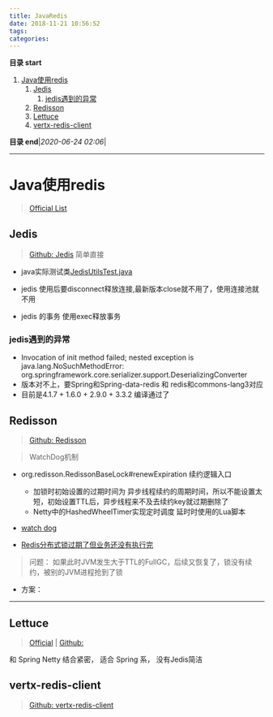```yaml
---
title: JavaRedis
date: 2018-11-21 10:56:52
tags: 
categories: 
---
```


**目录 start**

1. [Java使用redis](#java使用redis)
    1. [Jedis](#jedis)
        1. [jedis遇到的异常](#jedis遇到的异常)
    1. [Redisson](#redisson)
    1. [Lettuce](#lettuce)
    1. [vertx-redis-client](#vertx-redis-client)

**目录 end**|_2020-06-24 02:06_|
****************************************
# Java使用redis
> [Official List](https://redis.io/clients#java)

## Jedis
> [Github: Jedis](https://github.com/xetorthio/jedis) 简单直接 

- java实际测试类[JedisUtilsTest.java](https://github.com/Kuangcp/Maven_SSM/blob/master/src/test/java/redis/JedisUtilTest.java)

- jedis 使用后要disconnect释放连接,最新版本close就不用了，使用连接池就不用
- jedis 的事务 使用exec释放事务

### jedis遇到的异常
- Invocation of init method failed; nested exception is java.lang.NoSuchMethodError: org.springframework.core.serializer.support.DeserializingConverter
- 版本对不上，要Spring和Spring-data-redis 和 redis和commons-lang3对应
- 目前是4.1.7 + 1.6.0 + 2.9.0 + 3.3.2 编译通过了	

## Redisson
> [Github: Redisson](https://github.com/redisson/redisson)

> WatchDog机制
- org.redisson.RedissonBaseLock#renewExpiration 续约逻辑入口
    - 加锁时初始设置的过期时间为 异步线程续约的周期时间，所以不能设置太短，初始设置TTL后，异步线程来不及去续约key就过期删除了
    - Netty中的HashedWheelTimer实现定时调度 延时时使用的Lua脚本

- [watch dog](https://www.cnblogs.com/jelly12345/p/14699492.html)  
- [Redis分布式锁过期了但业务还没有执行完](https://www.51cto.com/article/679902.html)  

> 问题： 如果此时JVM发生大于TTL的FullGC，后续又恢复了，锁没有续约，被别的JVM进程抢到了锁
- 方案： 

*********************
## Lettuce
> [Official](https://lettuce.io/) | [Github:](https://github.com/lettuce-io/lettuce-core)

和 Spring Netty 结合紧密， 适合 Spring 系， 没有Jedis简洁

## vertx-redis-client
> [Github: vertx-redis-client](https://github.com/vert-x3/vertx-redis-client)

